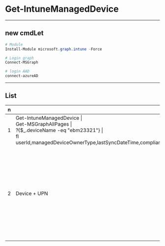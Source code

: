 # Get-IntuneManagedDevice

---

## new cmdLet
````ps1
# Module
Install-Module microsoft.graph.intune -Force

# Login graph
Connect-MSGraph

# login AAD
connect-azureAD
````

---

## List
|n|name|e.g.|O/P|
|-|----|----|---|
|1|Get-IntuneManagedDevice \| <br/> Get-MSGraphAllPages \| <br/> ?{$_.deviceName -eq "ebm23321"} \| <br/> fl userId,managedDeviceOwnerType,lastSyncDateTime,complianceState,userPrincipalName,complianceGracePeriodExpirationDateTime,serialNumber,manufacturer||
|2|Device + UPN|$list_AADGroupMember = (Get-AzureADGroupMember -ObjectId "c72c7b18-c270-4ed3-b376-5c68d874c83e" -All $true).DisplayName<br/><br/>foreach ($list_deviceIntune in $list_AADGroupMember){<br/>&ensp;Get-IntuneManagedDevice \| Get-MSGraphAllPages \| ?{$_.deviceName -eq $list_deviceIntune } \|<br/>&ensp;select deviceName,UserPrincipalName<br/>}|
